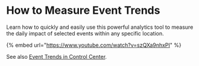 # How to Measure Event Trends

Learn how to quickly and easily use this powerful analytics tool to measure the daily impact of selected events within any specific location.

{% embed url="https://www.youtube.com/watch?v=szQXa9nhxPI" %}

See also [Event Trends in Control Center](../../tools/see-event-trends-in-the-webapp.md).
